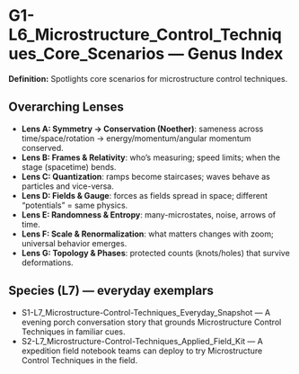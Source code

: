 # G1-L6_Microstructure_Control_Techniques_Core_Scenarios — Genus Index
**Definition:** Spotlights core scenarios for microstructure control techniques.

## Overarching Lenses

- **Lens A: Symmetry -> Conservation (Noether)**: sameness across time/space/rotation → energy/momentum/angular momentum conserved.
- **Lens B: Frames & Relativity**: who’s measuring; speed limits; when the stage (spacetime) bends.
- **Lens C: Quantization**: ramps become staircases; waves behave as particles and vice-versa.
- **Lens D: Fields & Gauge**: forces as fields spread in space; different “potentials” = same physics.
- **Lens E: Randomness & Entropy**: many-microstates, noise, arrows of time.
- **Lens F: Scale & Renormalization**: what matters changes with zoom; universal behavior emerges.
- **Lens G: Topology & Phases**: protected counts (knots/holes) that survive deformations.

## Species (L7) — everyday exemplars
- S1-L7_Microstructure-Control-Techniques_Everyday_Snapshot — A evening porch conversation story that grounds Microstructure Control Techniques in familiar cues.
- S2-L7_Microstructure-Control-Techniques_Applied_Field_Kit — A expedition field notebook teams can deploy to try Microstructure Control Techniques in the field.
